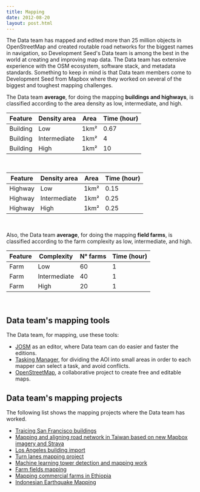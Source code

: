 ```yaml
---
title: Mapping
date: 2012-08-20
layout: post.html
---
```


The Data team has mapped and edited more than 25 million objects in OpenStreetMap and created routable road networks for the biggest names in navigation, so Development Seed's Data team is among the best in the world at creating and improving map data. The Data team has extensive experience with the OSM ecosystem, software stack, and metadata standards. Something to keep in mind is that Data team members come to Development Seed from Mapbox where they worked on several of the biggest and toughest mapping challenges.

The Data team <b>average</b>, for doing the mapping <b>buildings and highways</b>, is classified according to the area density as low, intermediate, and high.

<table class="table">
  <thead>
    <tr>   
      <th scope="col">Feature</th>
      <th scope="col">Density area</th>        
      <th scope="col">Area</th>      
      <th scope="col">Time (hour)</th>
    </tr>
  </thead>
  <tbody>
    <tr>
      <td>Building</td>
      <td>Low</td>
      <td>1km²</td>
      <td>0.67</td>
    </tr>
    <tr>
      <td>Building</td>    
      <td>Intermediate</td>
      <td>1km²</td>
      <td>4</td>
    </tr>
    <tr>
      <td>Building</td>    
      <td>High</td>
      <td>1km²</td>
      <td>10</td>
    </tr>    
  </tbody> 
</table>
</br>

<table class="table">
  <thead>
    <tr>   
      <th scope="col">Feature</th>
      <th scope="col">Density area</th>        
      <th scope="col">Area</th>      
      <th scope="col">Time (hour)</th>
    </tr>
  </thead>
  <tbody>
    <tr>
      <td>Highway</td>
      <td>Low</td>
      <td>1km²</td>
      <td>0.15</td>
    </tr>
    <tr>
      <td>Highway</td>    
      <td>Intermediate</td>
      <td>1km²</td>
      <td>0.25</td>
    </tr>
    <tr>
      <td>Highway</td>    
      <td>High</td>
      <td>1km²</td>
      <td>0.25</td>
    </tr>    
  </tbody>  
</table>
</br>

Also, the Data team <b>average</b>, for doing the mapping <b>field farms</b>, is classified according to the farm complexity as low, intermediate, and high.

<table class="table">
  <thead>
    <tr>
      <th scope="col">Feature</th>    
      <th scope="col">Complexity</th>     
      <th scope="col">N° farms</th>
      <th scope="col">Time (hour)</th>
    </tr>
  </thead>
  <tbody>
    <tr>
      <td>Farm</td>
      <td>Low</td>
      <td>60</td>
      <td>1</td>
    </tr>
    <tr>
      <td>Farm</td>
      <td>Intermediate</td>
      <td>40</td>
      <td>1</td>
    </tr>
    <tr>
      <td>Farm</td>
      <td>High</td>
      <td>20</td>
      <td>1</td>
    </tr>    
  </tbody>
</table>
</br>

## Data team's mapping tools
The Data team, for mapping, use these tools:

- [JOSM](https://josm.openstreetmap.de/) as an editor, where Data team can do easier and faster the editions.
- [Tasking Manager](https://tasks.developmentseed.org/), for dividing the AOI into small areas in order to each mapper can select a task, and avoid conflicts.
- [OpenStreetMap](https://www.openstreetmap.org/), a collaborative project to create free and editable maps.

## Data team's mapping projects

The following list shows the mapping projects where the Data team has worked.

- [Traicing San Francisco buildings](/highlighted-projects/tracing-san-francisco-buildings/)
- [Mapping and aligning road network in Taiwan based on new Mapbox imagery and Strava](/highlighted-projects/mapping-and-aligning-road-network-in-taiwan-based-on-new-mapbox-imagery-and-strava/)
- [Los Angeles building import](/highlighted-projects/los-angeles-building-import/)
- [Turn lanes mapping project](/highlighted-projects/turn-lanes-mapping-project/)
- [Machine learning tower detection and mapping work](/highlighted-projects/machine-learning-tower-detection-and-mapping-work/)
- [Farm fields mapping](/highlighted-projects/farm-fields-mapping/)
- [Mapping commercial farms in Ethiopia](/highlighted-projects/mapping-commercial-farms-in-ethiopia/)
- [Indonesian Earthquake Mapping](/highlighted-projects/indonesian-earthquake-mapping/)
